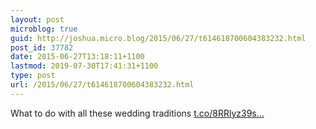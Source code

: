 ```yaml
---
layout: post
microblog: true
guid: http://joshua.micro.blog/2015/06/27/t614618700604383232.html
post_id: 37782
date: 2015-06-27T13:18:11+1100
lastmod: 2019-07-30T17:41:31+1100
type: post
url: /2015/06/27/t614618700604383232.html
---
```

What to do with all these wedding traditions [t.co/8RRlyz39s...](http://t.co/8RRlyz39sh)
